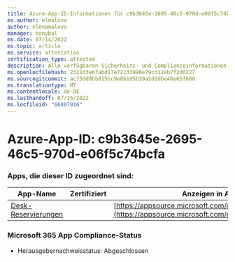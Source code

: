 ```yaml
---
title: Azure-App-ID-Informationen für c9b3645e-2695-46c5-970d-e06f5c74bcfa
ms.author: elmalova
author: elenamalova
manager: tonybal
ms.date: 07/14/2022
ms.topic: article
ms.service: attestation
certification_type: attested
description: Alle verfügbaren Sicherheits- und Complianceinformationen für c9b3645e-2695-46c5-970d-e06f5c74bcfa.
ms.openlocfilehash: 2321d3e6fabd17e72133996e79cd12eb7f2dd227
ms.sourcegitcommit: ac75dd8bb815bc9e8b1d5b39a2d2dbe46e65f680
ms.translationtype: MT
ms.contentlocale: de-DE
ms.lasthandoff: 07/15/2022
ms.locfileid: "66807916"
---
```

# <a name="azure-app-id-c9b3645e-2695-46c5-970d-e06f5c74bcfa"></a>Azure-App-ID: c9b3645e-2695-46c5-970d-e06f5c74bcfa


### <a name="apps-associated-with-this-id"></a>Apps, die dieser ID zugeordnet sind:
| **App-Name** | **Zertifiziert** | **Anzeigen in AppSource** |
|--------------|---------------|-----------------------|
| [Desk-Reservierungen](../forward/WA200003532.md) |  | [https://appsource.microsoft.com/product/office/WA200003532](https://appsource.microsoft.com/product/office/WA200003532) |

### <a name="microsoft-365-app-compliance-status"></a>Microsoft 365 App Compliance-Status
- Herausgebernachweisstatus: Abgeschlossen
